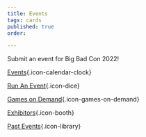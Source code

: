 ```yaml
---
title: Events
tags: cards
published: true
order: 

---
```

Submit an event for Big Bad Con 2022!

[Events](/events){.icon-calendar-clock}

[Run An Event](/run-an-event){.icon-dice}

[Games on Demand](/games-on-demand){.icon-games-on-demand}

[Exhibitors](/exhibitor-information){.icon-booth}

[Past Events](/past-events){.icon-library}